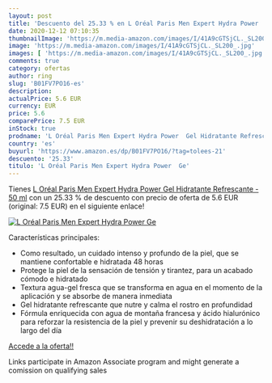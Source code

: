 ```yaml
---
layout: post
title: 'Descuento del 25.33 % en L Oréal Paris Men Expert Hydra Power  Ge'
date: 2020-12-12 07:10:35
thumbnailImage: 'https://m.media-amazon.com/images/I/41A9cGTSjCL._SL200_.jpg'
image: 'https://m.media-amazon.com/images/I/41A9cGTSjCL._SL200_.jpg'
images: [ 'https://m.media-amazon.com/images/I/41A9cGTSjCL._SL200_.jpg' ]
comments: true
category: ofertas
author: ring
slug: 'B01FV7PO16-es'
description:
actualPrice: 5.6 EUR
currency: EUR
price: 5.6
comparePrice: 7.5 EUR
inStock: true
prodname: 'L Oréal Paris Men Expert Hydra Power  Gel Hidratante Refrescante - 50 ml'
country: 'es'
buyurl: 'https://www.amazon.es/dp/B01FV7PO16/?tag=tolees-21'
descuento: '25.33'
titulo: 'L Oréal Paris Men Expert Hydra Power  Ge'
---
```


Tienes [L Oréal Paris Men Expert Hydra Power  Gel Hidratante Refrescante - 50 ml](https://www.amazon.es/dp/B01FV7PO16/?tag=tolees-21) con un 25.33 % de descuento con precio de oferta de 5.6 EUR (original: 7.5 EUR) en el siguiente enlace!

[![L Oréal Paris Men Expert Hydra Power  Ge](https://m.media-amazon.com/images/I/41A9cGTSjCL._SL200_.jpg)](https://www.amazon.es/dp/B01FV7PO16/?tag=tolees-21)

Características principales:

- Como resultado, un cuidado intenso y profundo de la piel, que se mantiene confortable e hidratada 48 horas
- Protege la piel de la sensación de tensión y tirantez, para un acabado cómodo e hidratado
- Textura agua-gel fresca que se transforma en agua en el momento de la aplicación y se absorbe de manera inmediata
- Gel hidratante refrescante que nutre y calma el rostro en profundidad
- Fórmula enriquecida con agua de montaña francesa y ácido hialurónico para reforzar la resistencia de la piel y prevenir su deshidratación a lo largo del día

[Accede a la oferta!!](https://www.amazon.es/dp/B01FV7PO16/?tag=tolees-21)

Links participate in Amazon Associate program and might generate a comission on qualifying sales


